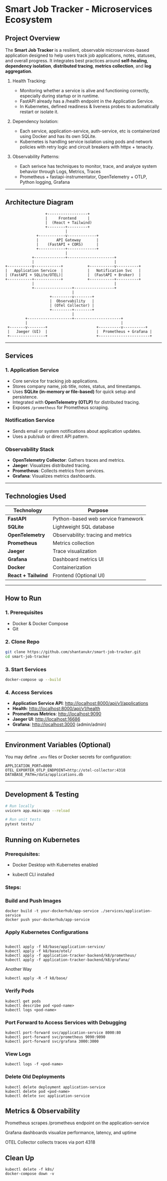 # Smart Job Tracker - Microservices Ecosystem

## Project Overview

The **Smart Job Tracker** is a resilient, observable microservices-based application designed to help users track job applications, notes, statuses, and overall progress. 
It integrates best practices around **self-healing**, **dependency isolation**, **distributed tracing**, **metrics collection**, and **log aggregation**.

1. Health Tracking: 
   * Monitoring whether a service is alive and functioning correctly, especially during startup or in runtime.
   * FastAPI already has a /health endpoint in the Application Service.
   * In Kubernetes, defined readiness & liveness probes to automatically restart or isolate it.

2. Dependency Isolation:
   * Each service, application-service, auth-service, etc is containerized using Docker and has its own SQLite.
   * Kubernetes is handling service isolation using pods and network policies with retry logic and circuit breakers with httpx + tenacity.

3. Observability Patterns:
   * Each serivce has techniques to monitor, trace, and analyze system behavior through Logs, Metrics, Traces
   * Prometheus + fastapi-instrumentator, OpenTelemetry + OTLP, Python logging, Grafana

---

## Architecture Diagram

```
                  +------------------+
                  |     Frontend     |
                  |  (React + Tailwind)
                  +--------+---------+
                           |
              +------------v-------------+
              |        API Gateway       |
              |    (FastAPI + CORS)      |
              +------------+-------------+
                           |
            +--------------+---------------------+
            |                                    |
+-----------v------------+           +-----------v----------+
|   Application Service  |           |   Notification Svc   |
| (FastAPI + SQLite/OTEL)|           |  (FastAPI + Broker)  |
+-----------+------------+           +-----------+----------+
            |                                    |
            +-----------------+------------------+
                              |
                    +---------v--------+
                    |  Observability   |
                    | (OTel Collector) |
                    +---------+--------+
                              |
         +--------------------+---------------------+
         |                                          |
 +-------v--------+                      +----------v----------+
 |   Jaeger (UI)  |                      |  Prometheus + Grafana |
 +----------------+                      +-----------------------+
```

---

## Services

### 1. Application Service

* Core service for tracking job applications.
* Stores company name, job title, notes, status, and timestamps.
* Uses **SQLite (in-memory or file-based)** for quick setup and persistence.
* Integrated with **OpenTelemetry (OTLP)** for distributed tracing.
* Exposes `/prometheus` for Prometheus scraping.

### Notification Service

* Sends email or system notifications about application updates.
* Uses a pub/sub or direct API pattern.

### Observability Stack

* **OpenTelemetry Collector**: Gathers traces and metrics.
* **Jaeger**: Visualizes distributed tracing.
* **Prometheus**: Collects metrics from services.
* **Grafana**: Visualizes metrics dashboards.

---

## Technologies Used

| Technology           | Purpose                            |
| -------------------- | ---------------------------------- |
| **FastAPI**          | Python-based web service framework |
| **SQLite**           | Lightweight SQL database           |
| **OpenTelemetry**    | Observability: tracing and metrics |
| **Prometheus**       | Metrics collection                 |
| **Jaeger**           | Trace visualization                |
| **Grafana**          | Dashboard metrics UI               |
| **Docker**           | Containerization                   |
| **React + Tailwind** | Frontend (Optional UI)             |

---

## How to Run

### 1. Prerequisites

* Docker & Docker Compose
* Git

### 2. Clone Repo

```bash
git clone https://github.com/shantanukr/smart-job-tracker.git
cd smart-job-tracker
```

### 3. Start Services

```bash
docker-compose up --build
```

### 4. Access Services

* **Application Service API**: [http://localhost:8000/api/v1/applications](http://localhost:8000/api/v1/applications)
* **Health**: [http://localhost:8000/api/v1/health](http://localhost:8000/api/v1/health)
* **Prometheus Metrics**: [http://localhost:9090](http://localhost:9090)
* **Jaeger UI**: [http://localhost:16686](http://localhost:16686)
* **Grafana**: [http://localhost:3000](http://localhost:3000) (admin/admin)

---

## Environment Variables (Optional)

You may define `.env` files or Docker secrets for configuration:

```env
APPLICATION_PORT=8000
OTEL_EXPORTER_OTLP_ENDPOINT=http://otel-collector:4318
DATABASE_PATH=/data/applications.db
```

---

## Development & Testing

```bash
# Run locally
uvicorn app.main:app --reload

# Run unit tests
pytest tests/
```

## Running on Kubernetes

### Prerequisites:

* Docker Desktop with Kubernetes enabled

* kubectl CLI installed

 
### Steps:

### Build and Push Images

```commandline
docker build -t your-dockerhub/app-service ./services/application-service
docker push your-dockerhub/app-service
```


### Apply Kubernetes Configurations
```commandline

kubectl apply -f k8/base/application-service/ 
kubectl apply -f k8/base/otel/ 
kubectl apply -f application-tracker-backend/k8/prometheus/ 
kubectl apply -f application-tracker-backend/k8/grafana/
```
Another Way
```commandline
kubectl apply -R -f k8/base/
```


### Verify Pods
````commandline
kubectl get pods
kubectl describe pod <pod-name>
kubectl logs <pod-name>
````


### Port Forward to Access Services with Debugging
```commandline
kubectl port-forward svc/application-service 8000:80
kubectl port-forward svc/prometheus 9090:9090
kubectl port-forward svc/grafana 3000:3000
```


### View Logs
```commandline
kubectl logs -f <pod-name>
```


### Delete Old Deployments

```commandline
kubectl delete deployment application-service
kubectl delete pod <pod-name>
kubectl delete svc application-service
```


## Metrics & Observability

Prometheus scrapes /prometheus endpoint on the application-service

Grafana dashboards visualize performance, latency, and uptime

OTEL Collector collects traces via port 4318

## Clean Up

```commandline
kubectl delete -f k8s/
docker-compose down -v
```
